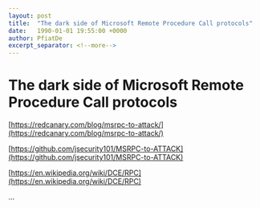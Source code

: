 ```yaml
---
layout: post
title:  "The dark side of Microsoft Remote Procedure Call protocols"
date:   1990-01-01 19:55:00 +0000
author: PfiatDe
excerpt_separator: <!--more-->
---
```


# The dark side of Microsoft Remote Procedure Call protocols

[https://redcanary.com/blog/msrpc-to-attack/](https://redcanary.com/blog/msrpc-to-attack/)

[https://github.com/jsecurity101/MSRPC-to-ATTACK](https://github.com/jsecurity101/MSRPC-to-ATTACK)

[https://en.wikipedia.org/wiki/DCE/RPC](https://en.wikipedia.org/wiki/DCE/RPC)

...
<!--more-->

